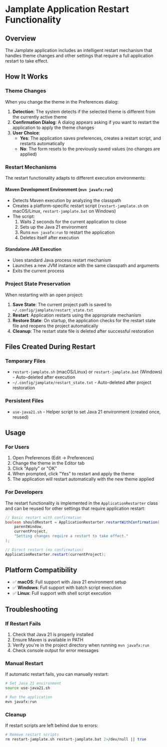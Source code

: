 # Jamplate Application Restart Functionality

## Overview

The Jamplate application includes an intelligent restart mechanism that handles theme changes and other settings that require a full application restart to take effect.

## How It Works

### Theme Changes
When you change the theme in the Preferences dialog:

1. **Detection**: The system detects if the selected theme is different from the currently active theme
2. **Confirmation Dialog**: A dialog appears asking if you want to restart the application to apply the theme changes
3. **User Choice**:
   - **Yes**: The application saves preferences, creates a restart script, and restarts automatically
   - **No**: The form resets to the previously saved values (no changes are applied)

### Restart Mechanisms

The restart functionality adapts to different execution environments:

#### Maven Development Environment (`mvn javafx:run`)
- Detects Maven execution by analyzing the classpath
- Creates a platform-specific restart script (`restart-jamplate.sh` on macOS/Linux, `restart-jamplate.bat` on Windows)
- The script:
  1. Waits 2 seconds for the current application to close
  2. Sets up the Java 21 environment
  3. Runs `mvn javafx:run` to restart the application
  4. Deletes itself after execution

#### Standalone JAR Execution
- Uses standard Java process restart mechanism
- Launches a new JVM instance with the same classpath and arguments
- Exits the current process

### Project State Preservation

When restarting with an open project:
1. **Save State**: The current project path is saved to `~/.config/jamplate/restart_state.txt`
2. **Restart**: Application restarts using the appropriate mechanism
3. **Restore State**: On startup, the application checks for the restart state file and reopens the project automatically
4. **Cleanup**: The restart state file is deleted after successful restoration

## Files Created During Restart

### Temporary Files
- `restart-jamplate.sh` (macOS/Linux) or `restart-jamplate.bat` (Windows) - Auto-deleted after execution
- `~/.config/jamplate/restart_state.txt` - Auto-deleted after project restoration

### Persistent Files
- `use-java21.sh` - Helper script to set Java 21 environment (created once, reused)

## Usage

### For Users
1. Open Preferences (Edit → Preferences)
2. Change the theme in the Editor tab
3. Click "Apply" or "OK"
4. When prompted, click "Yes" to restart and apply the theme
5. The application will restart automatically with the new theme applied

### For Developers
The restart functionality is implemented in the `ApplicationRestarter` class and can be reused for other settings that require application restart:

```java
// Basic restart with confirmation
boolean shouldRestart = ApplicationRestarter.restartWithConfirmation(
    parentWindow, 
    currentProject, 
    "Setting changes require a restart to take effect."
);

// Direct restart (no confirmation)
ApplicationRestarter.restart(currentProject);
```

## Platform Compatibility

- ✅ **macOS**: Full support with Java 21 environment setup
- ✅ **Windows**: Full support with batch script execution
- ✅ **Linux**: Full support with shell script execution

## Troubleshooting

### If Restart Fails
1. Check that Java 21 is properly installed
2. Ensure Maven is available in PATH
3. Verify you're in the project directory when running `mvn javafx:run`
4. Check console output for error messages

### Manual Restart
If automatic restart fails, you can manually restart:
```bash
# Set Java 21 environment
source use-java21.sh

# Run the application
mvn javafx:run
```

### Cleanup
If restart scripts are left behind due to errors:
```bash
# Remove restart scripts
rm restart-jamplate.sh restart-jamplate.bat 2>/dev/null || true
``` 